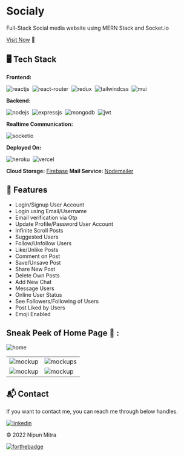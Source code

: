 # Socialy
Full-Stack Social media website using MERN Stack and Socket.io

[Visit Now](https://socialy.vercel.app/) 🚀

## 🖥️ Tech Stack
**Frontend:**

![reactjs](https://img.shields.io/badge/React-20232A?style=for-the-badge&logo=react&logoColor=61DAFB)&nbsp;
![react-router](https://img.shields.io/badge/React_Router-CA4245?style=for-the-badge&logo=react-router&logoColor=white)&nbsp;
![redux](https://img.shields.io/badge/Redux-593D88?style=for-the-badge&logo=redux&logoColor=white)&nbsp;
![tailwindcss](https://img.shields.io/badge/CSS-1572B6?style=for-the-badge&logo=css3&logoColor=white)&nbsp;
![mui](https://img.shields.io/badge/Material--UI-0081CB?style=for-the-badge&logo=material-ui&logoColor=white)&nbsp;

**Backend:**

![nodejs](https://img.shields.io/badge/Node.js-43853D?style=for-the-badge&logo=node.js&logoColor=white)&nbsp;
![expressjs](https://img.shields.io/badge/Express.js-000000?style=for-the-badge&logo=express&logoColor=white)&nbsp;
![mongodb](https://img.shields.io/badge/MongoDB-4EA94B?style=for-the-badge&logo=mongodb&logoColor=white)&nbsp;
![jwt](	https://img.shields.io/badge/JWT-000000?style=for-the-badge&logo=JSON%20web%20tokens&logoColor=white)&nbsp;

**Realtime Communication:**

![socketio](https://img.shields.io/badge/Socket.io-010101?&style=for-the-badge&logo=Socket.io&logoColor=white)

**Deployed On:**

![heroku](https://img.shields.io/badge/Heroku-430098?style=for-the-badge&logo=heroku&logoColor=white)&nbsp;
![vercel](https://img.shields.io/badge/Vercel-000000?style=for-the-badge&logo=vercel&logoColor=white)

**Cloud Storage:** [Firebase](https://firebase.com/)
**Mail Service:** [Nodemailer](https://nodemailer.com/)

## 🚀 Features
- Login/Signup User Account
- Login using Email/Username
- Email verification via Otp
- Update Profile/Password User Account
- Infinite Scroll Posts
- Suggested Users
- Follow/Unfollow Users
- Like/Unlike Posts
- Comment on Post
- Save/Unsave Post
- Share New Post
- Delete Own Posts
- Add New Chat
- Message Users
- Online User Status
- See Followers/Following of Users
- Post Liked by Users
- Emoji Enabled


## Sneak Peek of Home Page 🙈 :
![home](https://user-images.githubusercontent.com/57940556/202517813-ec448973-16f6-4138-8d76-e07277199609.png)


<table>
  <tr>
    <td><img src="https://user-images.githubusercontent.com/57940556/202517673-db7678b0-b6d5-4421-bc04-2fa0e5df6213.png" alt="mockup" /></td>
    <td><img src="https://user-images.githubusercontent.com/57940556/202517912-1a6b61c8-ad7a-485b-b2b7-3017c2f42889.png" alt="mockups" /></td>
  </tr>
  <tr>
    <td><img src="https://user-images.githubusercontent.com/57940556/202518013-80ef7fa6-8a0c-4ebe-8794-4e389afe359e.png" alt="mockup" /></td>
    <td><img src="https://user-images.githubusercontent.com/57940556/202518752-3784b919-cc53-4988-8db0-8404099657c1.png" alt="mockup" /></td>
  </tr>
</table>

<h2>📬 Contact</h2>

If you want to contact me, you can reach me through below handles.

[![linkedin](https://img.shields.io/badge/LinkedIn-0077B5?style=for-the-badge&logo=linkedin&logoColor=white)](https://www.linkedin.com/in/nipun-mitra-ab01b120b/)

© 2022 Nipun Mitra


[![forthebadge](https://forthebadge.com/images/badges/built-with-love.svg)](https://forthebadge.com)

